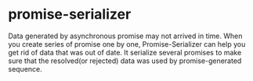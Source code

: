 # promise-serializer
Data generated by asynchronous promise may not arrived in time. When you create series of promise one by one, Promise-Serializer can help you get rid of data that was out of date. It serialize several promises  to make sure that the resolved(or rejected)  data was used by promise-generated sequence.
